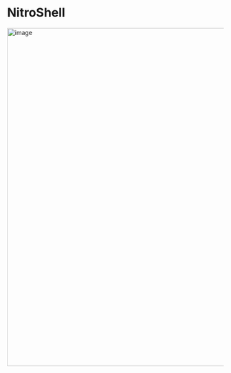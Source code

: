 ﻿# NitroShell

<img width="1432" height="786" alt="image" src="https://github.com/user-attachments/assets/c1152a3d-37f2-4e61-a776-1390d0812641" />
